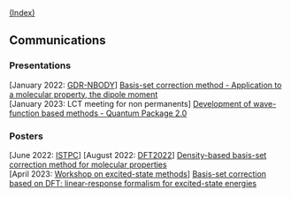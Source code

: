 [(Index)](https://dtraore97.github.io/)
## Communications

### Presentations
[January 2022: [GDR-NBODY](https://lcpq.github.io/gdr_nbody_2021/)] [Basis-set correction method - Application to a molecular property, the dipole moment](https://github.com/dtraore97/dtraore97.github.io/files/8917809/traore.pdf)\
[January 2023: LCT meeting for non permanents] [Development of wave-function based methods - Quantum Package 2.0](https://dtraore97.github.io/ressources/QP)


### Posters
[June 2022: [ISTPC](https://quantique.u-strasbg.fr/ISTPC/)] [August 2022: [DFT2022](https://www.dft2022.be/)] [Density-based basis-set correction method for molecular properties](https://github.com/dtraore97/dtraore97.github.io/files/8917784/diata_traore_poster_2022.pdf)\
[April 2023: [Workshop on excited-state methods](https://pfloos.github.io/PTEROSOR_midterm_workshop/)] [Basis-set correction based on DFT: linear-response formalism for excited-state energies](Linear_Response_Poster_diata_traore.pdf)
